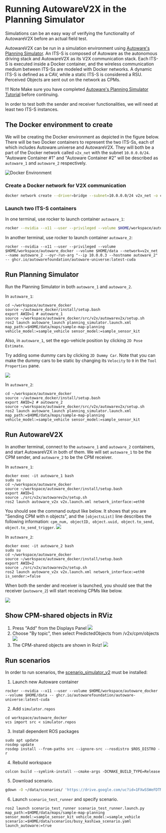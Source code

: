 # Running AutowareV2X in the Planning Simulator

Simulations can be an easy way of verifying the functionality of AutowareV2X before an actual field test.

AutowareV2X can be run in a simulation environment using [Autoware's Planning Simulator](https://autowarefoundation.github.io/autoware-documentation/main/tutorials/ad-hoc-simulation/planning-simulation/). An ITS-S is composed of Autoware as the autonomous driving stack and AutowareV2X as its V2X communication stack. Each ITS-S is executed inside a Docker container, and the wireless communication medium between ITS-Ss are modeled with Docker networks. A dynamic ITS-S is defined as a CAV, while a static ITS-S is considered a RSU. Perceived Objects are sent out on the network as CPMs.

!!! Note
    Make sure you have completed [Autoware's Planning Simulator Tutorial](https://autowarefoundation.github.io/autoware-documentation/main/tutorials/ad-hoc-simulation/planning-simulation/) before continuing.

In order to test both the sender and receiver functionalities, we will need at least two ITS-S instances.

## The Docker environment to create

We will be creating the Docker environment as depicted in the figure below. There will be two Docker containers to represent the two ITS-Ss, each of which includes Autoware.universe and AutowareV2X. They will both be a part of the Docker network called `v2x_net` with the subnet `10.0.0.0/24`. "Autoware Container #1" and "Autoware Container #2" will be described as `autoware_1` and `autoware_2` respectively.

![Docker Environment](./docker-env.png)

### Create a Docker network for V2X communication

```bash
docker network create --driver=bridge --subnet=10.0.0.0/24 v2x_net -o com.docker.network.bridge.name="v2x_net"
```


### Launch two ITS-S containers

In one terminal, use rocker to launch container `autoware_1`:
```bash
rocker --nvidia --x11 --user --privileged --volume $HOME/workspace/autoware_docker --volume $HOME/data --network=v2x_net --name autoware_1 --oyr-run-arg "--ip 10.0.0.2 --hostname autoware_1" -- ghcr.io/autowarefoundation/autoware-universe:latest-cuda
```

In another terminal, use rocker to launch container `autoware_2`:
```
rocker --nvidia --x11 --user --privileged --volume $HOME/workspace/autoware_docker --volume $HOME/data --network=v2x_net --name autoware_2 --oyr-run-arg "--ip 10.0.0.3 --hostname autoware_2" -- ghcr.io/autowarefoundation/autoware-universe:latest-cuda
```

## Run Planning Simulator

Run the Planning Simulator in both `autoware_1` and `autoware_2`.

In `autoware_1`:

```
cd ~/workspace/autoware_docker
source ~/autoware_docker/install/setup.bash
export AWID=1 # autoware_1
source ~/workspace/autoware_docker/src/v2x/autowarev2x/setup.sh
ros2 launch autoware_launch planning_simulator.launch.xml map_path:=$HOME/data/maps/sample-map-planning vehicle_model:=sample_vehicle sensor_model:=sample_sensor_kit
```

Also, in `autoware_1`, set the ego-vehicle position by clicking `2D Pose Estimate`.

Try adding some dummy cars by clicking `2D Dummy Car`.
Note that you can make the dummy cars to be static by changing its `Velocity` to `0` in the `Tool Properties` pane.

![](./tools-properties.png)

In `autoware_2`:

```
cd ~/workspace/autoware_docker
source ~/autoware_docker/install/setup.bash
export AWID=2 # autoware_2
source ~/workspace/autoware_docker/src/v2x/autowarev2x/setup.sh
ros2 launch autoware_launch planning_simulator.launch.xml map_path:=$HOME/data/maps/sample-map-planning vehicle_model:=sample_vehicle sensor_model:=sample_sensor_kit
```


## Run AutowareV2X

In another terminal, connect to the `autoware_1` and `autoware_2` containers, and start AutowareV2X in both of them. We will set `autoware_1` to be the CPM sender, and `autoware_2` to be the CPM receiver.

In `autoware_1`:
```
docker exec -it autoware_1 bash
sudo su
cd ~/workspace/autoware_docker
source ~/workspace/autoware_docker/install/setup.bash
export AWID=1
source ./src/v2x/autowarev2x/setup.sh
ros2 launch autoware_v2x v2x.launch.xml network_interface:=eth0
```

You should see the command output like below.
It shows that you are "Sending CPM with n objects", and the `[objectsList]` line describes the following information: `cpm_num, objectID, object.uuid, object.to_send, object.to_send_trigger`.
![](./autowarev2x_sender.png)

In `autoware_2`:
```
docker exec -it autoware_2 bash
sudo su
cd ~/workspace/autoware_docker
source ~/workspace/autoware_docker/install/setup.bash
export AWID=2
source ./src/v2x/autowarev2x/setup.sh
ros2 launch autoware_v2x v2x.launch.xml network_interface:=eth0 is_sender:=false
```

When both the sender and receiver is launched, you should see that the receiver (`autoware_2`) will start receiving CPMs like below.

![](./autowarev2x_receiver.png)

## Show CPM-shared objects in RViz

1. Press "Add" from the Displays Panel
![](./add-v2x-rviz-1.png)
2. Choose "By topic", then select PredictedObjects from /v2x/cpm/objects
![](./add-v2x-rviz-2.png)
3. The CPM-shared objects are shown in Rviz!
![](./add-v2x-rviz-3.png)

## Run scenarios

In order to run scenarios, the [scenario_simulator_v2](https://github.com/tier4/scenario_simulator_v2.git) must be installed:

1. Launch new Autoware container
```
rocker --nvidia --x11 --user --volume $HOME/workspace/autoware_docker --volume $HOME/data -- ghcr.io/autowarefoundation/autoware-universe:latest-cuda
```
2. Add `simulator.repos`
```
cd workspace/autoware_docker
vcs import src < simulator.repos
```
3. Install dependent ROS packages
```
sudo apt update
rosdep update
rosdep install --from-paths src --ignore-src --rosdistro $ROS_DISTRO -r
```
4. Rebuild workspace
```
colcon build --symlink-install --cmake-args -DCMAKE_BUILD_TYPE=Release
```
5. Download scenario.
```bash
gdown -O ~/data/scenarios/ 'https://drive.google.com/uc?id=1FXwSSWeFDTMz7qsG-J7pyJA6RgjksqCy'
```
6. Launch `scenario_test_runner` and specify scenario.
```
ros2 launch scenario_test_runner scenario_test_runner.launch.py map_path:=$HOME/data/maps/sample-map-planning sensor_model:=sample_sensor_kit vehicle_model:=sample_vehicle scenario:=$HOME/data/scenarios/busy_kashiwa_scenario.yaml launch_autoware:=true
```